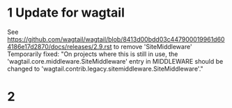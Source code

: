 # 1 Update for wagtail
See https://github.com/wagtail/wagtail/blob/8413d00bdd03c447900019961d604186e17d2870/docs/releases/2.9.rst to remove 'SiteMiddleware' Temporarily fixed: "On projects where this is still in use, the 'wagtail.core.middleware.SiteMiddleware' entry in MIDDLEWARE should be changed to 'wagtail.contrib.legacy.sitemiddleware.SiteMiddleware'."

# 2 